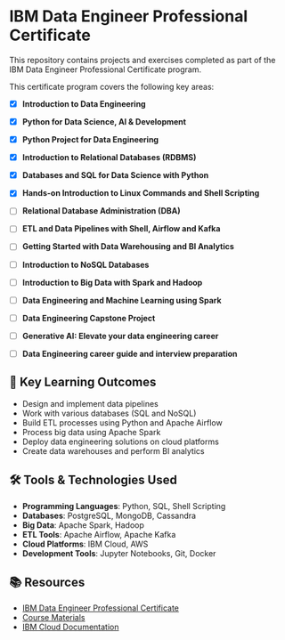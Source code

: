 # IBM Data Engineer Professional Certificate

This repository contains projects and exercises completed as part of the IBM Data Engineer Professional Certificate program.


This certificate program covers the following key areas:

- [x] **Introduction to Data Engineering**
- [x] **Python for Data Science, AI & Development**
- [x] **Python Project for Data Engineering**
- [x] **Introduction to Relational Databases (RDBMS)**
- [x] **Databases and SQL for Data Science with Python**
- [x] **Hands-on Introduction to Linux Commands and Shell Scripting**
- [ ] **Relational Database Administration (DBA)**
- [ ] **ETL and Data Pipelines with Shell, Airflow and Kafka**
- [ ] **Getting Started with Data Warehousing and BI Analytics**
- [ ] **Introduction to NoSQL Databases**
- [ ] **Introduction to Big Data with Spark and Hadoop**
- [ ] **Data Engineering and Machine Learning using Spark**
- [ ] **Data Engineering Capstone Project**
- [ ] **Generative AI: Elevate your data engineering career**
- [ ] **Data Engineering career guide and interview preparation**



## 📝 Key Learning Outcomes

- Design and implement data pipelines
- Work with various databases (SQL and NoSQL)
- Build ETL processes using Python and Apache Airflow
- Process big data using Apache Spark
- Deploy data engineering solutions on cloud platforms
- Create data warehouses and perform BI analytics



## 🛠️ Tools & Technologies Used

- **Programming Languages**: Python, SQL, Shell Scripting
- **Databases**: PostgreSQL, MongoDB, Cassandra
- **Big Data**: Apache Spark, Hadoop
- **ETL Tools**: Apache Airflow, Apache Kafka
- **Cloud Platforms**: IBM Cloud, AWS
- **Development Tools**: Jupyter Notebooks, Git, Docker

## 📚 Resources

- [IBM Data Engineer Professional Certificate](https://www.coursera.org/professional-certificates/ibm-data-engineer)
- [Course Materials](https://github.com/ibm-developer-skills-network)
- [IBM Cloud Documentation](https://cloud.ibm.com/docs)



